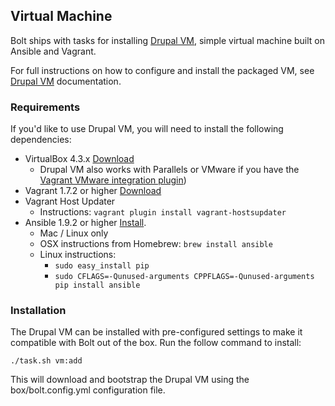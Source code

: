 ## Virtual Machine

Bolt ships with tasks for installing [Drupal VM](https://github.com/geerlingguy/drupal-vm), 
simple virtual machine built on Ansible and Vagrant.

For full instructions on how to configure and install the packaged VM, see 
[Drupal VM](https://github.com/geerlingguy/drupal-vm) documentation. 

### Requirements

If you'd like to use Drupal VM, you will need to install
the following dependencies:

* VirtualBox 4.3.x [Download](https://www.virtualbox.org/wiki/Downloads)
  * Drupal VM also works with Parallels or VMware if you have the [Vagrant VMware integration plugin](http://www.vagrantup.com/vmware))
* Vagrant 1.7.2 or higher [Download](http://www.vagrantup.com/downloads.html)
* Vagrant Host Updater
  * Instructions: `vagrant plugin install vagrant-hostsupdater`
* Ansible 1.9.2 or higher [Install](http://docs.ansible.com/intro_installation.html).
  * Mac / Linux only
  * OSX instructions from Homebrew: `brew install ansible`
  * Linux instructions:
    * `sudo easy_install pip`
    * `sudo CFLAGS=-Qunused-arguments CPPFLAGS=-Qunused-arguments pip install ansible`

### Installation

The Drupal VM can be installed with pre-configured settings to make it
compatible with Bolt out of the box. Run the follow command to install:

`./task.sh vm:add`

This will download and bootstrap the Drupal VM using the box/bolt.config.yml
configuration file.
